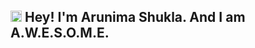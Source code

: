 ##  <img src="https://giphy.com/gifs/hof5uMY0nBwxyjY9S2" width="18" height="18"/> Hey! I'm Arunima Shukla. And I am A.W.E.S.O.M.E.

<!--
**ArunimaShukla03/ArunimaShukla03** is a ✨ _special_ ✨ repository because its `README.md` (this file) appears on your GitHub profile.

Here are some ideas to get you started:

- 🔭 I’m currently working on ...
- 🌱 I’m currently learning ...
- 👯 I’m looking to collaborate on ...
- 🤔 I’m looking for help with ...
- 💬 Ask me about ...
- 📫 How to reach me: ...
- 😄 Pronouns: ...
- ⚡ Fun fact: ...
-->

